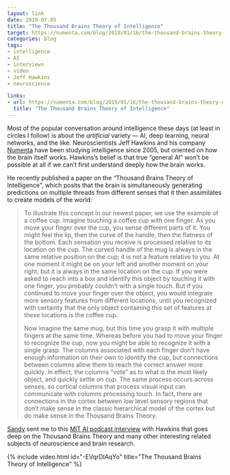 ```yaml
---
layout: link
date: 2019-07-05
title: "The Thousand Brains Theory of Intelligence"
target: https://numenta.com/blog/2019/01/16/the-thousand-brains-theory-of-intelligence/
categories: blog
tags:
- intelligence
- AI
- interviews
- video
- Jeff Hawkins
- neuroscience

links:
- url: https://numenta.com/blog/2019/01/16/the-thousand-brains-theory-of-intelligence/
  title: "The Thousand Brains Theory of Intelligence"
---
```


Most of the popular conversation around intelligence these days (at least in circles I follow) is about the _artificial_ variety — AI, deep learning, neural networks, and the like. Neuroscientists Jeff Hawkins and his company [Numenta](https://numenta.com/ "Numenta") have been studying intelligence since 2005, but oriented on how the brain itself works. Hawkins’s belief is that true “general AI” won’t be possible at all if we can’t first understand deeply how the brain works.

He recently published a paper on the “Thousand Brains Theory of Intelligence”, which posits that the brain is simultaneously generating predictions on multiple threads from different senses that it then assimilates to create models of the world:

> To illustrate this concept in our newest paper, we use the example of a coffee cup. Imagine touching a coffee cup with one finger. As you move your finger over the cup, you sense different parts of it. You might feel the lip, then the curve of the handle, then the flatness of the bottom. Each sensation you receive is processed relative to its location on the cup. The curved handle of the mug is always in the same relative position on the cup; it is not a feature relative to you. At one moment it might be on your left and another moment on your right, but it is always in the same location on the cup. If you were asked to reach into a box and identify this object by touching it with one finger, you probably couldn’t with a single touch. But if you continued to move your finger over the object, you would integrate more sensory features from different locations, until you recognized with certainty that the only object containing this set of features at these locations is the coffee cup.
>
> Now imagine the same mug, but this time you grasp it with multiple fingers at the same time. Whereas before you had to move your finger to recognize the cup, now you might be able to recognize it with a single grasp. The columns associated with each finger don’t have enough information on their own to identify the cup, but connections between columns allow them to reach the correct answer more quickly. In effect, the columns “vote” as to what is the most likely object, and quickly settle on cup. The same process occurs across senses, so cortical columns that process visual input can communicate with columns processing touch. In fact, there are connections in the cortex between low level sensory regions that don’t make sense in the classic hierarchical model of the cortex but do make sense in the Thousand Brains Theory.

[Sandy](https://twitter.com/sandykory "Sandy Kory") sent me to this [MIT AI podcast interview](https://lexfridman.com/jeff-hawkins/ "Jeff Hawkins on AI Podcast") with Hawkins that goes deep on the Thousand Brains Theory and many other interesting related subjects of neuroscience and brain research.

{% include video.html id="-EVqrDlAqYo" title="The Thousand Brains Theory of Intelligence" %}
